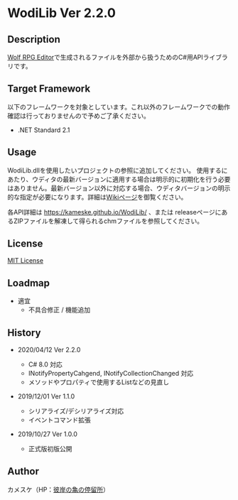 WodiLib
Ver 2.2.0
====

Description
----------

[Wolf RPG Editor](https://www.silversecond.com/WolfRPGEditor/)で生成されるファイルを外部から扱うためのC#用APIライブラリです。

Target Framework
----------

以下のフレームワークを対象としています。これ以外のフレームワークでの動作確認は行っておりませんので予めご了承ください。

- .NET Standard 2.1

Usage
----------

WodiLib.dllを使用したいプロジェクトの参照に追加してください。
使用するにあたり、ウディタの最新バージョンに適用する場合は明示的に初期化を行う必要はありません。最新バージョン以外に対応する場合、ウディタバージョンの明示的な指定が必要になります。詳細は[Wikiページ](https://github.com/kameske/WodiLib/wiki/WoditorVersion)を御覧ください。

各API詳細は <https://kameske.github.io/WodiLib/> 、または releaseページにあるZIPファイルを解凍して得られるchmファイルを参照してください。

License
----------

[MIT License](https://github.com/kameske/WodiLib/blob/master/LICENSE)

Loadmap
----------

- 適宜
  - 不具合修正 / 機能追加

History
----------

- 2020/04/12 Ver 2.2.0
  - C# 8.0 対応
  - INotifyPropertyCahgend, INotifyCollectionChanged 対応
  - メソッドやプロパティで使用するListなどの見直し

- 2019/12/01 Ver 1.1.0
  - シリアライズ/デシリアライズ対応
  - イベントコマンド拡張

- 2019/10/27 Ver 1.0.0
  - 正式版初版公開

Author
----------

カメスケ（HP：[彼岸の亀の停留所](http://kameske027.php.xdomain.jp/)）